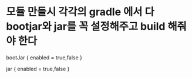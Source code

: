 # 모듈 만들시 각각의 gradle 에서 다 bootjar와 jar를 꼭 설정해주고 build 해줘야 한다 

bootJar { 
enabled = true,false
}

jar {
enabled = true,false
}